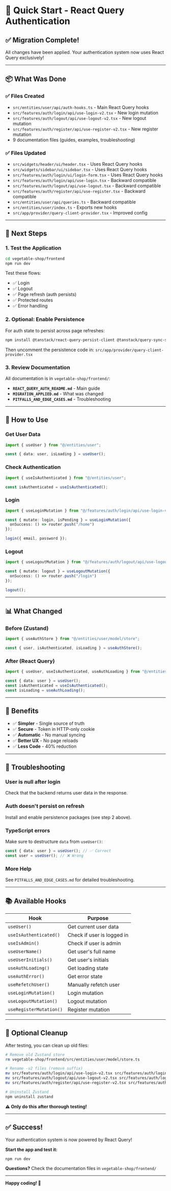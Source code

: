 # 🚀 Quick Start - React Query Authentication

## ✅ Migration Complete!

All changes have been applied. Your authentication system now uses React Query exclusively!

---

## 📦 What Was Done

### **✅ Files Created**
- `src/entities/user/api/auth-hooks.ts` - Main React Query hooks
- `src/features/auth/login/api/use-login-v2.tsx` - New login mutation
- `src/features/auth/logout/api/use-logout-v2.tsx` - New logout mutation
- `src/features/auth/register/api/use-register-v2.tsx` - New register mutation
- 9 documentation files (guides, examples, troubleshooting)

### **✅ Files Updated**
- `src/widgets/header/ui/header.tsx` - Uses React Query hooks
- `src/widgets/sidebar/ui/sidebar.tsx` - Uses React Query hooks
- `src/features/auth/login/ui/login-form.tsx` - Uses React Query hooks
- `src/features/auth/login/api/use-login.tsx` - Backward compatible
- `src/features/auth/logout/api/use-logout.tsx` - Backward compatible
- `src/features/auth/register/api/use-register.tsx` - Backward compatible
- `src/entities/user/api/queries.ts` - Backward compatible
- `src/entities/user/index.ts` - Exports new hooks
- `src/app/provider/query-client-provider.tsx` - Improved config

---

## 🎯 Next Steps

### **1. Test the Application**

```bash
cd vegetable-shop/frontend
npm run dev
```

Test these flows:
- ✅ Login
- ✅ Logout
- ✅ Page refresh (auth persists)
- ✅ Protected routes
- ✅ Error handling

### **2. Optional: Enable Persistence**

For auth state to persist across page refreshes:

```bash
npm install @tanstack/react-query-persist-client @tanstack/query-sync-storage-persister
```

Then uncomment the persistence code in:
`src/app/provider/query-client-provider.tsx`

### **3. Review Documentation**

All documentation is in `vegetable-shop/frontend/`:

- **`REACT_QUERY_AUTH_README.md`** - Main guide
- **`MIGRATION_APPLIED.md`** - What was changed
- **`PITFALLS_AND_EDGE_CASES.md`** - Troubleshooting

---

## 🔑 How to Use

### **Get User Data**
```typescript
import { useUser } from "@/entities/user";

const { data: user, isLoading } = useUser();
```

### **Check Authentication**
```typescript
import { useIsAuthenticated } from "@/entities/user";

const isAuthenticated = useIsAuthenticated();
```

### **Login**
```typescript
import { useLoginMutation } from "@/features/auth/login/api/use-login-v2";

const { mutate: login, isPending } = useLoginMutation({
  onSuccess: () => router.push("/home")
});

login({ email, password });
```

### **Logout**
```typescript
import { useLogoutMutation } from "@/features/auth/logout/api/use-logout-v2";

const { mutate: logout } = useLogoutMutation({
  onSuccess: () => router.push("/login")
});

logout();
```

---

## 📊 What Changed

### **Before (Zustand)**
```typescript
import { useAuthStore } from "@/entities/user/model/store";

const { user, isAuthenticated, isLoading } = useAuthStore();
```

### **After (React Query)**
```typescript
import { useUser, useIsAuthenticated, useAuthLoading } from "@/entities/user";

const { data: user } = useUser();
const isAuthenticated = useIsAuthenticated();
const isLoading = useAuthLoading();
```

---

## 🎉 Benefits

- ✅ **Simpler** - Single source of truth
- ✅ **Secure** - Token in HTTP-only cookie
- ✅ **Automatic** - No manual syncing
- ✅ **Better UX** - No page reloads
- ✅ **Less Code** - 40% reduction

---

## 🐛 Troubleshooting

### **User is null after login**
Check that the backend returns user data in the response.

### **Auth doesn't persist on refresh**
Install and enable persistence packages (see step 2 above).

### **TypeScript errors**
Make sure to destructure `data` from `useUser()`:
```typescript
const { data: user } = useUser(); // ✅ Correct
const user = useUser(); // ❌ Wrong
```

### **More Help**
See `PITFALLS_AND_EDGE_CASES.md` for detailed troubleshooting.

---

## 📚 Available Hooks

| Hook | Purpose |
|------|---------|
| `useUser()` | Get current user data |
| `useIsAuthenticated()` | Check if user is logged in |
| `useIsAdmin()` | Check if user is admin |
| `useUserName()` | Get user's full name |
| `useUserInitials()` | Get user's initials |
| `useAuthLoading()` | Get loading state |
| `useAuthError()` | Get error state |
| `useRefetchUser()` | Manually refetch user |
| `useLoginMutation()` | Login mutation |
| `useLogoutMutation()` | Logout mutation |
| `useRegisterMutation()` | Register mutation |

---

## 🧹 Optional Cleanup

After testing, you can clean up old files:

```bash
# Remove old Zustand store
rm vegetable-shop/frontend/src/entities/user/model/store.ts

# Rename -v2 files (remove suffix)
mv src/features/auth/login/api/use-login-v2.tsx src/features/auth/login/api/use-login.tsx
mv src/features/auth/logout/api/use-logout-v2.tsx src/features/auth/logout/api/use-logout.tsx
mv src/features/auth/register/api/use-register-v2.tsx src/features/auth/register/api/use-register.tsx

# Uninstall Zustand
npm uninstall zustand
```

**⚠️ Only do this after thorough testing!**

---

## ✅ Success!

Your authentication system is now powered by React Query!

**Start the app and test it:**
```bash
npm run dev
```

**Questions?** Check the documentation files in `vegetable-shop/frontend/`

---

**Happy coding! 🚀**

